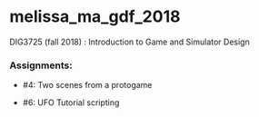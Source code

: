 # melissa_ma_gdf_2018

DIG3725 (fall 2018) : Introduction to Game and Simulator Design

### Assignments: 

- #4: Two scenes from a protogame

- #6: UFO Tutorial scripting
